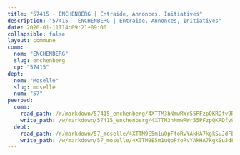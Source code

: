 ```yaml
---
title: "57415 - ENCHENBERG | Entraide, Annonces, Initiatives"
description: "57415 - ENCHENBERG | Entraide, Annonces, Initiatives"
date: 2020-01-11T14:09:21+09:00
collapsible: false
layout: commune
comm:
  nom: "ENCHENBERG"
  slug: enchenberg
  cp: "57415"
dept:
  nom: "Moselle"
  slug: moselle
  num: "57"
peerpad:
  comm:
    read_path: /r/markdown/57415_enchenberg/4XTTM3hNmwRWr55PFzpQKRDfv9R8Fniushvg1uumdeA5otzjZ
    write_path: /w/markdown/57415_enchenberg/4XTTM3hNmwRWr55PFzpQKRDfv9R8Fniushvg1uumdeA5otzjZ-K3TgUXeaFCBAzQLkLTwnP9bUHZ7VrtyvzWsK9px8QQZ6Nz2PxNbA6R9Vyv37LYwAMTKsJq35GeRZQGeomMjSpvsocgdggWdpZVyLjpbpZ26S8p6DH2JbS6QN3p2RhDmdEKmbBDgB
  dept:
    read_path: /r/markdown/57_moselle/4XTTM9E5m1uQpFfoRvYAkHA7kgkSuJdFBSCmoLnZ6YvxmqAKj
    write_path: /w/markdown/57_moselle/4XTTM9E5m1uQpFfoRvYAkHA7kgkSuJdFBSCmoLnZ6YvxmqAKj-K3TgTxpsRhjGfb3pJqDaX4rYTLkyLoK3BLA4awBfhTSCoyNhResrhhmfsEF8aKnccedt5XoBzWeRYfKxQxNKv71ETcpGharLRE7rdgTKY3uSaW3Du2dz8v23YEY268mfYmweTFnR
---
```


